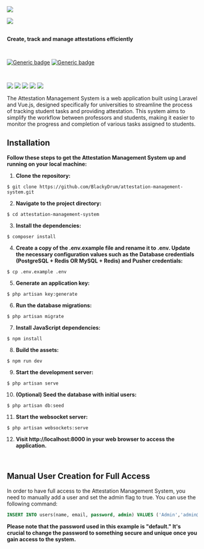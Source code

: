<img align="left" src="https://github.com/BlackyDrum/attestation-management-system/assets/111639941/27316b55-87b6-417c-8ee0-65441b4dabfb" />

<br />

<img src="https://github.com/BlackyDrum/attestation-management-system/assets/111639941/3d8807dd-d4cd-4b25-a63f-2ffa4adfa747"></a><br /><br />

**Create, track and manage attestations efficiently**

<br />

[![Generic badge](https://img.shields.io/badge/Status-In_Development-orange.svg)](https://shields.io/) [![Generic badge](https://img.shields.io/badge/License-MIT-<COLOR>.svg)](https://shields.io/) 
 
<br />

<img src="https://img.shields.io/badge/Laravel-FF2D20?style=for-the-badge&logo=laravel&logoColor=white"> <img src="https://img.shields.io/badge/Vue.js-35495E?style=for-the-badge&logo=vuedotjs&logoColor=4FC08D"> <img src="https://img.shields.io/badge/Tailwind_CSS-38B2AC?style=for-the-badge&logo=tailwind-css&logoColor=white"> <img src="https://img.shields.io/badge/PostgreSQL-316192?style=for-the-badge&logo=postgresql&logoColor=white">
<img src="https://img.shields.io/badge/redis-%23DD0031.svg?&style=for-the-badge&logo=redis&logoColor=white">



<p>
The Attestation Management System is a web application built using Laravel and Vue.js, designed specifically for universities to streamline the process of tracking student tasks and providing attestation. This system aims to simplify the workflow between professors and students, making it easier to monitor the progress and completion of various tasks assigned to students.
</p>

## Installation
**Follow these steps to get the Attestation Management System up and running on your local machine:**
1. **Clone the repository:**
```
$ git clone https://github.com/BlackyDrum/attestation-management-system.git
```
2. **Navigate to the project directory:**
```
$ cd attestation-management-system
```
3. **Install the dependencies:**
```
$ composer install
```
4. **Create a copy of the .env.example file and rename it to .env. Update the necessary configuration values such as the Database credentials (PostgreSQL + Redis OR MySQL + Redis) and Pusher credentials:**
```
$ cp .env.example .env
```
5. **Generate an application key:**
```
$ php artisan key:generate
```
6. **Run the database migrations:**
```
$ php artisan migrate
```
7. **Install JavaScript dependencies:**
```
$ npm install
```
8. **Build the assets:**
```
$ npm run dev
```
9. **Start the development server:**
```
$ php artisan serve
```
10. **(Optional) Seed the database with initial users:**
```
$ php artisan db:seed
```
11. **Start the websocket server:**
```
$ php artisan websockets:serve
```
12. **Visit http://localhost:8000 in your web browser to access the application.**

<br>

## Manual User Creation for Full Access
<p>In order to have full access to the Attestation Management System, you need to manually add a user and set the admin flag to true. You can use the following command:</p>

```sql
INSERT INTO users(name, email, password, admin) VALUES ('Admin','admin@example.com', '$2y$10$7yXSbuH7.wseW.r8ob9ULO1rM7ORxh9n0xp014DCwqOiRct2s1JTm',true);
```
**Please note that the password used in this example is "default." It's crucial to change the password to something secure and unique once you gain access to the system.**
